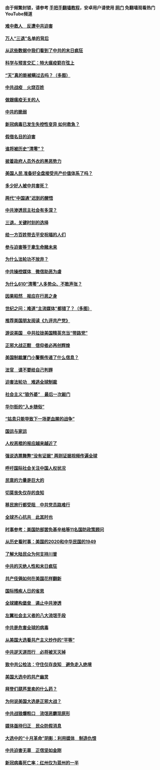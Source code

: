 #### 由于频繁封锁，请参考 [手把手翻墙教程](https://github.com/gfw-breaker/guides/wiki/)，安卓用户请使用 [网门](https://github.com/gfw-breaker/nogfw/blob/master/dl.md?t=01161400) 免翻墙观看热门YouTube频道 

#### [难中救人　反遭中共迫害](../pages/251/418414.md?t=01161400) 

#### [万人“三退”名单的背后](../pages/251/418505.md?t=01161400) 

#### [从这些数据中我们看到了中共的末日疯狂](../pages/251/418420.md?t=01161400) 

#### [科学与预言交汇：特大瘟疫箭在弦上](../pages/251/418266.md?t=01161400) 

#### [“天”真的能被瞒过去吗？（多图）](../pages/251/418308.md?t=01161400) 

#### [中共战疫　火烧百姓](../pages/251/418220.md?t=01161400) 

#### [做跟瘟疫无关的人](../pages/251/418171.md?t=01161400) 

#### [中共的脆弱](../pages/251/418196.md?t=01161400) 

#### [新冠病毒已发生失控性变异 如何救急？](../pages/251/418032.md?t=01161400) 

#### [假借名目的迫害](../pages/251/418055.md?t=01161400) 

#### [谁将被历史“清零”？](../pages/251/417485.md?t=01161400) 

#### [披着政府人员外衣的黑恶势力](../pages/251/417442.md?t=01161400) 

#### [美国人民 准备好全盘接受共产价值体系了吗？](../pages/251/417491.md?t=01161400) 

#### [多少好人被中共害死？](../pages/251/417144.md?t=01161400) 

#### [两代“中国通”迟到的醒悟](../pages/251/417064.md?t=01161400) 

#### [中共渗透民主社会有多深？](../pages/251/417063.md?t=01161400) 

#### [三退，关键时刻的选择](../pages/251/416969.md?t=01161400) 

#### [给一方百姓带去平安祝福的人们](../pages/251/416941.md?t=01161400) 

#### [参与迫害等于拿生命赌未来](../pages/251/416856.md?t=01161400) 

#### [为什么法轮功不放弃？](../pages/251/416864.md?t=01161400) 

#### [中共操控媒体　微信助恶为虐](../pages/251/416724.md?t=01161400) 

#### [为什么610“清零”人多势众、不敢声张？](../pages/251/416632.md?t=01161400) 

#### [因果昭然　报应在行恶之身](../pages/251/416582.md?t=01161400) 

#### [世纪之问：难道“主流媒体”都错了？（多图）](../pages/251/416571.md?t=01161400) 

#### [推荐美国朋友阅读《九评共产党》](../pages/251/416510.md?t=01161400) 

#### [游说美国　中共拉拢美国精英充当“带路党”](../pages/251/416529.md?t=01161400) 

#### [正邪大战正酣　信仰者必再创辉煌](../pages/251/416433.md?t=01161400) 

#### [美国制裁厦门小警察传递了什么信息？](../pages/251/416432.md?t=01161400) 

#### [法官　请不要给自己判罪](../pages/251/416379.md?t=01161400) 

#### [迫害法轮功　难逃全球制裁](../pages/251/416380.md?t=01161400) 

#### [社会主义“狼外婆”　最后一次敲门](../pages/251/416394.md?t=01161400) 

#### [华尔街的“入乡随俗”](../pages/251/416395.md?t=01161400) 

#### [“姑息只能导致下一场更血腥的战争”](../pages/251/416223.md?t=01161400) 

#### [国运与家运](../pages/251/416224.md?t=01161400) 

#### [人权恶棍的报应越来越近了](../pages/251/416276.md?t=01161400) 

#### [强说选票舞弊“没有证据” 两则证据视频传遍全球](../pages/251/416227.md?t=01161400) 

#### [呼吁国际社会关注中国人权状况](../pages/251/416135.md?t=01161400) 

#### [民意的力量是巨大的](../pages/251/416222.md?t=01161400) 

#### [切莫丧失仅存的良知](../pages/251/416134.md?t=01161400) 

#### [移民旅行都受阻　中共党员路难行](../pages/251/416033.md?t=01161400) 

#### [全球齐心抗共　此其时也](../pages/251/415989.md?t=01161400) 

#### [时事参考：美国防部罢免基辛格等11名国防政策顾问](../pages/251/415970.md?t=01161400) 

#### [从历史看时事：美国的2020和中华民国的1949](../pages/251/415949.md?t=01161400) 

#### [了解大陆民众为何支持川普](../pages/251/415950.md?t=01161400) 

#### [中共的灭绝人性和末日疯狂](../pages/251/415944.md?t=01161400) 

#### [共产伎俩如何在美国花样翻新](../pages/251/415908.md?t=01161400) 

#### [国际残疾人日的省思](../pages/251/415849.md?t=01161400) 

#### [全球建构堡垒　遏止中共渗透](../pages/251/415850.md?t=01161400) 

#### [左翼社会主义者的八大流氓手段](../pages/251/415802.md?t=01161400) 

#### [中共是危害全球的病毒](../pages/251/415569.md?t=01161400) 

#### [从美国大选看共产主义炒作的“平等”](../pages/251/415654.md?t=01161400) 

#### [中共逆天道而行　必将被天灭掉](../pages/251/415626.md?t=01161400) 

#### [致中共公检法：守住仅存良知　避免走入绝境](../pages/251/415627.md?t=01161400) 

#### [美国大选中的共产幽灵](../pages/251/415618.md?t=01161400) 

#### [拜登们葫芦里卖的什么药？](../pages/251/415531.md?t=01161400) 

#### [为何说美国大选是正邪大战？](../pages/251/415530.md?t=01161400) 

#### [中共战狼爆粗口　流氓恶霸现原形](../pages/251/415426.md?t=01161400) 

#### [媒体亟待归正　民众防假消息](../pages/251/415402.md?t=01161400) 

#### [大选中的“十月革命”阴影：利用媒体　制造仇恨](../pages/251/415334.md?t=01161400) 

#### [中共迫害无辜　正信坚如金刚](../pages/251/415307.md?t=01161400) 

#### [新冠病毒死亡率：红州仅为蓝州的一半](../pages/251/415164.md?t=01161400) 

